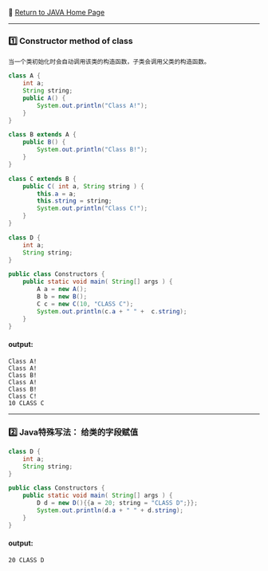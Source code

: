 :hotel: [Return to JAVA Home Page](https://github.com/geophydog/Java)
***

### :one: Constructor method of class

```
当一个类初始化时会自动调用该类的构造函数，子类会调用父类的构造函数。
```
```java
class A {
    int a;
    String string;
    public A() {
        System.out.println("Class A!");
    }
}

class B extends A {
    public B() {
        System.out.println("Class B!");
    }
}

class C extends B {
    public C( int a, String string ) {
        this.a = a;
        this.string = string;
        System.out.println("Class C!");
    }
}

class D {
    int a;
    String string;
}

public class Constructors {
    public static void main( String[] args ) {
        A a = new A();
        B b = new B();
        C c = new C(10, "CLASS C");
        System.out.println(c.a + " " +  c.string);
    }
}
```
#### output:
```
Class A!
Class A!
Class B!
Class A!
Class B!
Class C!
10 CLASS C
```

***

### :two: Java特殊写法： 给类的字段赋值
```java
class D {
    int a;
    String string;
}

public class Constructors {
    public static void main( String[] args ) {
        D d = new D(){{a = 20; string = "CLASS D";}};
        System.out.println(d.a + " " + d.string);
    }
}
```
#### output:
```
20 CLASS D
```
